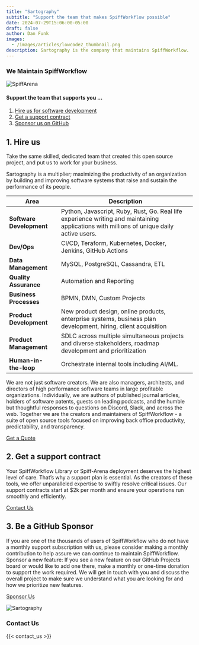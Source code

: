 ```yaml
---
title: "Sartography"
subtitle: "Support the team that makes SpiffWorkflow possible"
date: 2024-07-29T15:06:00-05:00
draft: false
author: Dan Funk
images:
  - /images/articles/lowcode2_thumbnail.png
description: Sartography is the company that maintains SpiffWorkflow.  Working with us helps assure the stability of this open source project.
---
```


### We Maintain SpiffWorkflow

![SpiffArena](/images/team.png)

#### Support the team that supports you ...
1. [Hire us for software development](#hire)
2. [Get a support contract](#support)
3. [Sponsor us on GitHub](#sponsor)

<a name="hire"></a>
## 1. Hire us
Take the same skilled, dedicated team that created this open source project, and put us to work for your business.

Sartography is a multiplier; maximizing the productivity of an organization by building and improving software systems
that raise and sustain the performance of its people.

| Area                        | Description                                                                                                                               |
|-----------------------------|-------------------------------------------------------------------------------------------------------------------------------------------|
| <b>Software Development</b> | Python, Javascript, Ruby, Rust, Go. Real life experience writing and maintaining applications with millions of unique daily active users. |
| <b>Dev/Ops</b>  | CI/CD, Teraform, Kubernetes, Docker, Jenkins, GitHub Actions                                                                              |
| <b>Data Management</b> | MySQL, PostgreSQL, Cassandra, ETL                                                                                                         |
| <b>Quality Assurance</b> | Automation and Reporting                                                                                                                  |
| <b>Business Processes</b> | BPMN, DMN, Custom Projects                                                                                                                |
| <b>Product Development</b> | New product design, online products, enterprise systems, business plan development, hiring, client acquisition                            |
| <b>Product Management<b> | SDLC across multiple simultaneous projects and diverse stakeholders, roadmap development and prioritization                               |
| <b>Human-in-the-loop</b> | Orchestrate internal tools including AI/ML.                                                                                               |

We are not just software creators.  We are also managers, architects, and directors of high performance software teams
in large profitable organizations.   Individually, we are authors of published journal articles, holders of software
patents, guests on leading podcasts, and the humble but thoughtful responses to questions on Discord, Slack, and across
the web.  Together we are the creators and maintainers of SpiffWorkflow - a suite of open source tools focused on
improving back office productivity, predictability, and transparency.

<a  href="#contact_us">
<span class="button signup-button rounded primary-btn raised">Get a Quote</span>
</a>

<a name="support"></a>
## 2. Get a support contract
Your SpiffWorkflow Library or Spiff-Arena deployment deserves the highest level of care. That’s why a support plan is 
essential. As the creators of these tools, we offer unparalleled expertise to swiftly resolve critical issues. 
Our support contracts start at $2k per month and ensure your operations run smoothly and efficiently.

<a  href="#contact_us">
<span class="button signup-button rounded primary-btn raised">Contact Us</span>
</a>


<a name="sponsor"></a>
## 3. Be a GitHub Sponsor
If you are one of the thousands of users of SpiffWorkflow who do not have a monthly support subscription with us, 
please consider making a monthly contribution to help assure we can continue to maintain SpiffWorkflow.
Sponsor a new feature: If you see a new feature on our GitHub Projects board or would like to add one there, make a 
monthly or one-time donation to support the work required.  We will get in touch with you and discuss the overall 
project to make sure we understand what you are looking for and how we prioritize new features.

<a  href="https://github.com/sponsors/sartography">
<span class="button signup-button rounded primary-btn raised">Sponsor Us</span>
</a>

![Sartography](/images/Sartography-Logo-Horizontal-Color.png)

### Contact Us

{{< contact_us >}}
